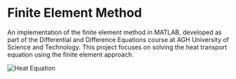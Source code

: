 # Finite Element Method
An implementation of the finite element method in MATLAB, developed as part of the Differential and Difference Equations course at AGH University of Science and Technology. This project focuses on solving the heat transport equation using the finite element approach.

![Heat Equation](heat_equation.png)
